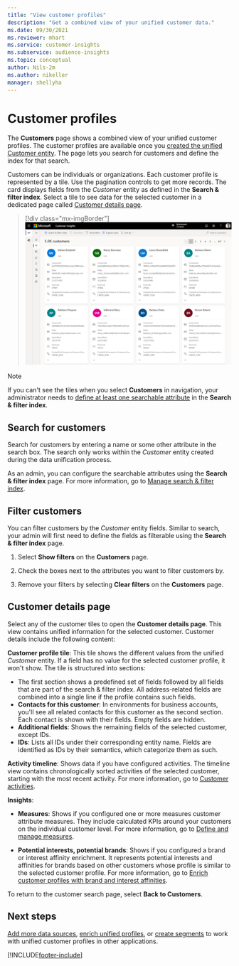 ```yaml
---
title: "View customer profiles"
description: "Get a combined view of your unified customer data."
ms.date: 09/30/2021
ms.reviewer: mhart
ms.service: customer-insights
ms.subservice: audience-insights
ms.topic: conceptual
author: Nils-2m
ms.author: nikeller
manager: shellyha
---
```


# Customer profiles

The **Customers** page shows a combined view of your unified customer profiles. The customer profiles are available once you [created the unified Customer entity](data-unification.md). The page lets you search for customers and define the index for that search.

Customers can be individuals or organizations. Each customer profile is represented by a tile. Use the pagination controls to get more records. The card displays fields from the *Customer* entity as defined in the **Search & filter index**. Select a tile to see data for the selected customer in a dedicated page called [Customer details page](customer-profiles.md#customer-details-page).

> [!div class="mx-imgBorder"] 
> ![Customers page showing result tiles](media/customers-page-result-tiles-B2C.png "Customers page showing result tiles")

> [!NOTE]
> If you can't see the tiles when you select **Customers** in navigation, your administrator needs to [define at least one searchable attribute](search-filter-index.md) in the **Search & filter index**.

## Search for customers

Search for customers by entering a name or some other attribute in the search box. The search only works within the _Customer_ entity created during the data unification process.

As an admin, you can configure the searchable attributes using the **Search & filter index** page. For more information, go to [Manage search & filter index](search-filter-index.md).

## Filter customers

You can filter customers by the _Customer_ entity fields. Similar to search, your admin will first need to define the fields as filterable using the **Search & filter index** page.

1. Select **Show filters** on the **Customers** page.

1. Check the boxes next to the attributes you want to filter customers by.

1. Remove your filters by selecting **Clear filters** on the **Customers** page.

## Customer details page

Select any of the customer tiles to open the **Customer details page**. This view contains unified information for the selected customer. Customer details include the following content:

**Customer profile tile**: This tile shows the different values from the unified _Customer_ entity. If a field has no value for the selected customer profile, it won't show. The tile is structured into sections:  
  - The first section shows a predefined set of fields followed by all fields that are part of the search & filter index. All address-related fields are combined into a single line if the profile contains such fields. 
  - **Contacts for this customer**: In environments for business accounts, you'll see all related contacts for this customer as the second section. Each contact is shown with their fields. Empty fields are hidden.
  - **Additional fields**: Shows the remaining fields of the selected customer, except IDs. 
  - **IDs**: Lists all IDs under their corresponding entity name. Fields are identified as IDs by their semantics, which categorize them as such.

**Activity timeline**: Shows data if you have configured activities. The timeline view contains chronologically sorted activities of the selected customer, starting with the most recent activity. For more information, go to [Customer activities](activities.md).

**Insights**:  
  - **Measures**: Shows if you configured one or more measures customer attribute measures. They include calculated KPIs around your customers on the individual customer level. For more information, go to [Define and manage measures](measures.md).

  -	**Potential interests, potential brands**: Shows if you configured a brand or interest affinity enrichment. It represents potential interests and affinities for brands based on other customers whose profile is similar to the selected customer profile. For more information, go to [Enrich customer profiles with brand and interest affinities](enrichment-microsoft.md).

To return to the customer search page, select **Back to Customers**.

## Next steps

[Add more data sources](data-sources.md), [enrich unified profiles](enrichment-hub.md), or [create segments](segments.md) to work with unified customer profiles in other applications.


[!INCLUDE[footer-include](../includes/footer-banner.md)]
